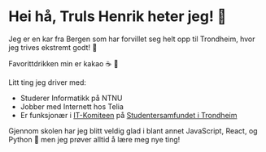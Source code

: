 # Hei hå, Truls Henrik heter jeg! :wave:

Jeg er en kar fra Bergen som har forvillet seg helt opp til Trondheim, hvor jeg trives ekstremt godt! :bug:

Favorittdrikken min er kakao :coffee: :chocolate_bar:

Litt ting jeg driver med:

- Studerer Informatikk på NTNU
- Jobber med Internett hos Telia
- Er funksjonær i [IT-Komiteen](https://itk.samfundet.no/) på [Studentersamfundet i Trondheim](https://samfundet.no/)

Gjennom skolen har jeg blitt veldig glad i blant annet JavaScript, React, og Python :snake: men jeg prøver alltid å lære meg nye ting!
